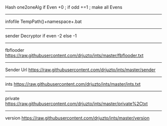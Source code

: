 Hash
one2oneAlg 
if Even +0 ; 
if odd +=1 ;
make all  Evens 
____________________________________________
infofile
TempPath()+namespace+.bat
____________________________________________
sender Decryptor
if even -2 else -1

____________________________________________
fbflooder
https://raw.githubusercontent.com/drjuzto/ints/master/fbflooder.txt
____________________________________________ 
Sender Url 
https://raw.githubusercontent.com/drjuzto/ints/master/sender
____________________________________________
ints 
https://raw.githubusercontent.com/drjuzto/ints/master/ints.txt
____________________________________________
private 
https://raw.githubusercontent.com/drjuzto/ints/master/private%2Ctxt
____________________________________________
version
https://raw.githubusercontent.com/drjuzto/ints/master/version
